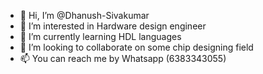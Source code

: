 - 👋 Hi, I’m @Dhanush-Sivakumar
- 👀 I’m interested in Hardware design engineer
- 🌱 I’m currently learning HDL languages
- 💞️ I’m looking to collaborate on some chip designing field
- 📫 You can reach me by Whatsapp (6383343055) 
  

<!---
Dhanush-Sivakumar/Dhanush-Sivakumar is a ✨ special ✨ repository because its `README.md` (this file) appears on your GitHub profile.
You can click the Preview link to take a look at your changes.
--->
